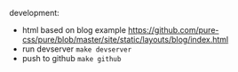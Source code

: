development: 
- html based on blog example https://github.com/pure-css/pure/blob/master/site/static/layouts/blog/index.html
- run devserver `make devserver`
- push to github `make github`

